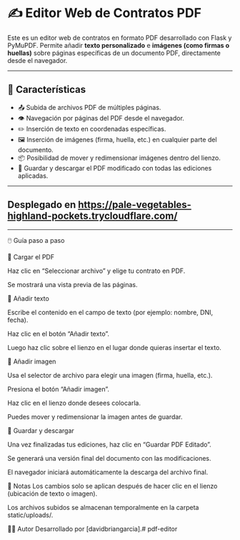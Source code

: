 # ✍️ Editor Web de Contratos PDF

Este es un editor web de contratos en formato PDF desarrollado con Flask y PyMuPDF. Permite añadir **texto personalizado** e **imágenes (como firmas o huellas)** sobre páginas específicas de un documento PDF, directamente desde el navegador.

---

## 🚀 Características

- 📤 Subida de archivos PDF de múltiples páginas.
- 👁️ Navegación por páginas del PDF desde el navegador.
- ✏️ Inserción de texto en coordenadas específicas.
- 🖼️ Inserción de imágenes (firma, huella, etc.) en cualquier parte del documento.
- 📦 Posibilidad de mover y redimensionar imágenes dentro del lienzo.
- 💾 Guardar y descargar el PDF modificado con todas las ediciones aplicadas.

---

## Desplegado en https://pale-vegetables-highland-pockets.trycloudflare.com/

---

🖱️ Guía paso a paso

🔹 Cargar el PDF


Haz clic en “Seleccionar archivo” y elige tu contrato en PDF.


Se mostrará una vista previa de las páginas.


🔹 Añadir texto


Escribe el contenido en el campo de texto (por ejemplo: nombre, DNI, fecha).


Haz clic en el botón “Añadir texto”.


Luego haz clic sobre el lienzo en el lugar donde quieras insertar el texto.


🔹 Añadir imagen

Usa el selector de archivo para elegir una imagen (firma, huella, etc.).


Presiona el botón “Añadir imagen”.


Haz clic en el lienzo donde desees colocarla.


Puedes mover y redimensionar la imagen antes de guardar.

🔹 Guardar y descargar

Una vez finalizadas tus ediciones, haz clic en “Guardar PDF Editado”.


Se generará una versión final del documento con las modificaciones.


El navegador iniciará automáticamente la descarga del archivo final.


📌 Notas
Los cambios solo se aplican después de hacer clic en el lienzo (ubicación de texto o imagen).

Los archivos subidos se almacenan temporalmente en la carpeta static/uploads/.

🧑‍💻 Autor
Desarrollado por [davidbriangarcia].# pdf-editor
